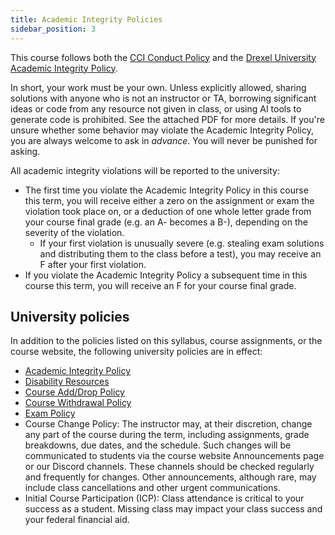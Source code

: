 ```yaml
---
title: Academic Integrity Policies
sidebar_position: 3
---
```


This course follows both the [CCI Conduct Policy](https://drexel.edu/cci/current-students/policies/) and the [Drexel University Academic Integrity Policy](https://drexel.edu/studentlife/community_standards/code-of-conduct/academic-integrity-policy/).

In short, your work must be your own. Unless explicitly allowed, sharing solutions with anyone who is not an instructor or TA, borrowing significant ideas or code from any resource not given in class, or using AI tools to generate code is prohibited. See the attached PDF for more details. If you're unsure whether some behavior may violate the Academic Integrity Policy, you are always welcome to ask in *advance*. You will never be punished for asking.

All academic integrity violations will be reported to the university:
- The first time you violate the Academic Integrity Policy in this course this term, you will receive either a zero on the assignment or exam the violation took place on, or a deduction of one whole letter grade from your course final grade (e.g. an A- becomes a B-), depending on the severity of the violation.
  - If your first violation is unusually severe (e.g. stealing exam solutions and distributing them to the class before a test), you may receive an F after your first violation.
- If you violate the Academic Integrity Policy a subsequent time in this course this term, you will receive an F for your course final grade.

## University policies

In addition to the policies listed on this syllabus, course assignments, or the course website, the following university policies are in effect:
- [Academic Integrity Policy](https://drexel.edu/studentlife/community-standards/code-of-conduct/academic-integrity-policy)
- [Disability Resources](https://drexel.edu/disability-resources)
- [Course Add/Drop Policy](https://drexel.edu/provost/policies-calendars/policies/course-add-drop/)
- [Course Withdrawal Policy](https://drexel.edu/provost/policies-calendars/policies/course-coop-withdrawal/)
- [Exam Policy](https://drexel.edu/provost/policies-calendars/policies/final-examinations/)
- Course Change Policy: The instructor may, at their discretion, change any part of the course during the term, including assignments, grade breakdowns, due dates, and the schedule. Such changes will be communicated to students via the course website Announcements page or our Discord channels. These channels should be checked regularly and frequently for changes. Other announcements, although rare, may include class cancellations and other urgent communications.
- Initial Course Participation (ICP): Class attendance is critical to your success as a student. Missing class may impact your class success and your federal financial aid.